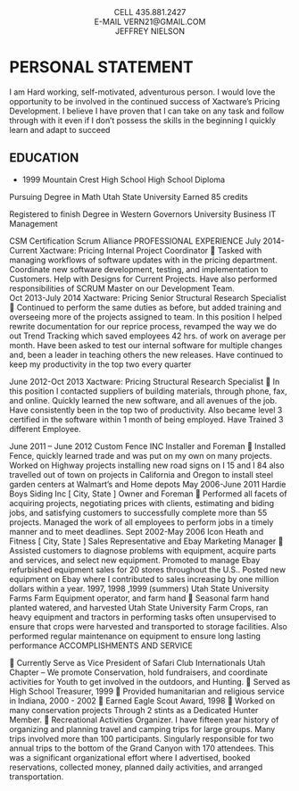 <center>CELL 435.881.2427</center>

<center>E-MAIL VERN21@GMAIL.COM</center>

<center>JEFFREY NIELSON</center>

# PERSONAL STATEMENT
I am Hard working, self-motivated, adventurous person. I would love the opportunity to be involved in the continued success of Xactware’s Pricing Development.  I believe I have proven that I can take on any task and follow through with it even if I don’t possess the skills in the beginning I quickly learn and adapt to succeed  
## EDUCATION 
-	1999 	                                   Mountain Crest High School
High School Diploma
	
Pursuing Degree in Math                     Utah State University
Earned 85 credits

Registered to finish Degree in                       Western Governors University
Business IT Management 

CSM Certification                                    Scrum Alliance
PROFESSIONAL EXPERIENCE
	July 2014-Current                                                     Xactware: Pricing
Internal Project Coordinator 
	Tasked with managing workflows of software updates with in the pricing department.  Coordinate new software development, testing, and implementation to Customers.  Help with Designs for Current Projects.  Have also performed responsibilities of SCRUM Master on our Development Team.    
Oct 2013-July 2014                                                     Xactware: Pricing
Senior Structural Research Specialist
	Continued to perform the same duties as before, but added training and overseeing more of the projects assigned to team.  In this position I helped rewrite documentation for our reprice process, revamped the way we do out Trend Tracking which saved employees 42 hrs. of work on average per month.  Have been asked to test our internal software for multiple changes and, been a leader in teaching others the new releases.  Have continued to keep my productivity in the top two every quarter 


June 2012-Oct 2013                                                     Xactware: Pricing
Structural Research Specialist
	In this position I contacted suppliers of building materials, through phone, fax, and online.  Quickly learned the new software, and all avenues of the job. Have consistently been in the top two of productivity.  Also became level 3 certified in the software within 1 month of being employed. Have Trained 3 different Employee.  

June 2011 – June 2012                                               Custom Fence INC
Installer and Foreman
	Installed Fence, quickly learned trade and was put on my own on many projects.  Worked on Highway projects installing new road signs on I 15 and I 84 also travelled out of town on projects in California and Oregon to install steel garden centers at Walmart’s and Home depots
May 2006-June 2011	Hardie Boys Siding Inc	[  City, State  ] 
Owner and Foreman
	Performed all facets of acquiring projects, negotiating prices with clients, estimating and biding jobs, and satisfying customers to successfully complete more than 55 projects.  Managed the work of all employees to perform jobs in a timely manner and to meet deadlines. 
Sept 2002-May 2006	Icon Heath and Fitness	[  City, State  ] 
Sales Representative and Ebay Marketing Manager
	Assisted customers to diagnose problems with equipment, acquire parts and services, and select new equipment.  Promoted to manage Ebay refurbished equipment sales for 20 stores throughout the U.S..   Posted new equipment on Ebay where I contributed to sales increasing by one million dollars within a year. 
1997, 1998 ,1999 (summers)                     Utah State University Farms
Farm Equipment operator, and farm hand
	Seasonal farm hand planted watered, and harvested Utah State University Farm Crops, ran heavy equipment and tractors in performing tasks often unsupervised to ensure that crops were harvested and transported to storage facilities.  Also performed regular maintenance on equipment to ensure long lasting performance 
ACCOMPLISHMENTS AND SERVICE
 
	Currently Serve as Vice President of Safari Club Internationals Utah Chapter – We promote Conservation, hold fundraisers, and coordinate activities for Youth to get involved in the outdoors, and Hunting. 
	Served as High School  Treasurer, 1999
	Provided humanitarian and religious service in Indiana, 2000 - 2002
	Earned Eagle Scout Award, 1998
	Worked on many conservation projects Through 2 stints as a Dedicated Hunter Member. 
	Recreational Activities Organizer.  I have fifteen year history of organizing and planning travel and camping trips for large groups.  Many trips involved more than 100 participants.   Singularly responsible for two annual trips to the bottom of the Grand Canyon with 170 attendees. This was a significant organizational effort where I advertised, booked reservations, collected money, planned daily activities, and arranged transportation.


